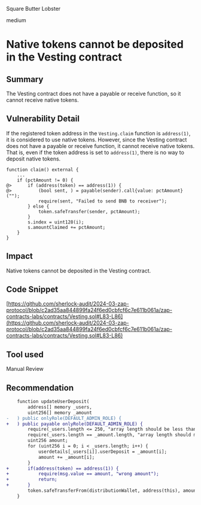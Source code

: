 Square Butter Lobster

medium

# Native tokens cannot be deposited in the Vesting contract

## Summary

The Vesting contract does not have a payable or receive function, so it cannot receive native tokens.

## Vulnerability Detail

If the registered token address in the `Vesting.claim` function is `address(1)`, it is considered to use native tokens. However, since the Vesting contract does not have a payable or receive function, it cannot receive native tokens. That is, even if the token address is set to `address(1)`, there is no way to deposit native tokens.

```solidity
function claim() external {
    ...
    if (pctAmount != 0) {
@>      if (address(token) == address(1)) {
@>          (bool sent, ) = payable(sender).call{value: pctAmount}("");
            require(sent, "Failed to send BNB to receiver");
        } else {
            token.safeTransfer(sender, pctAmount);
        }
        s.index = uint128(i);
        s.amountClaimed += pctAmount;
    }
}

```

## Impact

Native tokens cannot be deposited in the Vesting contract.

## Code Snippet

[https://github.com/sherlock-audit/2024-03-zap-protocol/blob/c2ad35aa844899fa24f6ed0cbfcf6c7e611b061a/zap-contracts-labs/contracts/Vesting.sol#L83-L86](https://github.com/sherlock-audit/2024-03-zap-protocol/blob/c2ad35aa844899fa24f6ed0cbfcf6c7e611b061a/zap-contracts-labs/contracts/Vesting.sol#L83-L86)

## Tool used

Manual Review

## Recommendation

```diff
    function updateUserDeposit(
        address[] memory _users,
        uint256[] memory _amount
-   ) public onlyRole(DEFAULT_ADMIN_ROLE) {
+   ) public payable onlyRole(DEFAULT_ADMIN_ROLE) {
        require(_users.length <= 250, "array length should be less than 250");
        require(_users.length == _amount.length, "array length should match");
        uint256 amount;
        for (uint256 i = 0; i < _users.length; i++) {
            userdetails[_users[i]].userDeposit = _amount[i];
            amount += _amount[i];
        }
+       if(address(token) == address(1)) {
+           require(msg.value == amount, "wrong amount");
+           return;
+       }
        token.safeTransferFrom(distributionWallet, address(this), amount);
    }
```